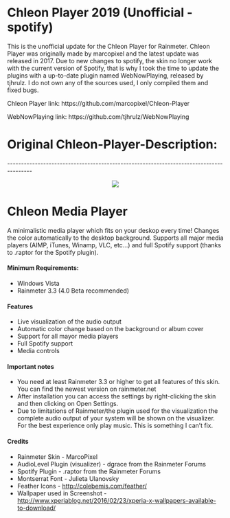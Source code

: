 # Chleon Player 2019 (Unofficial - spotify)
This is the unofficial update for the Chleon Player for Rainmeter. Chleon Player was originally made by marcopixel and the latest update was released in 2017. Due to new changes to spotify, the skin no longer work with the current version of Spotify, that is why I took the time to update the plugins with a up-to-date plugin named WebNowPlaying, released by tjhrulz.
I do not own any of the sources used, I only compiled them and fixed bugs.

<p>Chleon Player link: https://github.com/marcopixel/Chleon-Player
</p>
<p>WebNowPlaying link: https://github.com/tjhrulz/WebNowPlaying
</p>

<h1>Original Chleon-Player-Description: </h1>
---------------------------------------------------------------------------------------



<p align="center">
<img src="http://orig06.deviantart.net/d50d/f/2016/150/6/f/chleon_player_1_1_by_marcopixel-da24rvm.png">
</p>

# Chleon Media Player

A minimalistic media player which fits on your deskop every time! Changes the color automatically to the desktop background.
Supports all major media players (AIMP, iTunes, Winamp, VLC, etc...) and full Spotify support (thanks to .raptor for the Spotify plugin).

#### Minimum Requirements:
 - Windows Vista
 - Rainmeter 3.3 (4.0 Beta recommended)

#### Features

- Live visualization of the audio output
- Automatic color change based on the background or album cover
- Support for all mayor media players
- Full Spotify support
- Media controls

#### Important notes


- You need at least Rainmeter 3.3 or higher to get all features of this skin. You can find the newest version on rainmeter.net
- After installation you can access the settings by right-clicking the skin and then clicking on Open Settings.
- Due to limitations of Rainmeter/the plugin used for the visualization the complete audio output of your system will be shown on the visualizer. For the best experience only play music. This is something I can’t fix.

#### Credits

- Rainmeter Skin - MarcoPixel
- AudioLevel Plugin (visualizer) - dgrace from the Rainmeter Forums
- Spotify Plugin - .raptor from the Rainmeter Forums
- Montserrat Font - Julieta Ulanovsky
- Feather Icons - http://colebemis.com/feather/
- Wallpaper used in Screenshot - http://www.xperiablog.net/2016/02/23/xperia-x-wallpapers-available-to-download/
